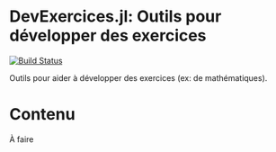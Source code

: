 # DevExercices.jl: Outils pour développer des exercices

[![Build Status](https://github.com/alainman-krh/DevExercices.jl/workflows/CI/badge.svg)](https://github.com/alainman-krh/DevExercices.jl/actions?query=workflow%3ACI)

Outils pour aider à développer des exercices (ex: de mathématiques).

# Contenu

À faire

